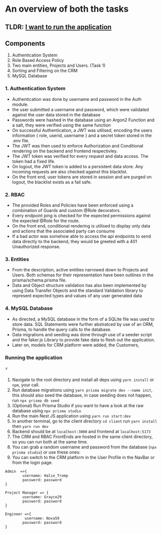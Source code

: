 # An overview of both the tasks

## TLDR: [I want to run the application](#running-the-application)

## Components

1. Authentication System
2. Role Based Access Policy
3. Two main entities, Projects and Users. (Task 1)
4. Sorting and Filtering on the CRM
5. MySQL Database

### 1. Authentication System

- Authentication was done by username and password in the Auth module.
- the user submitted a username and password, which were validated against the user data stored in the database
- Passwords were hashed in the database using an Argon2 Function and a salt, they were verified using the same function
- On successful Authentication, a JWT was utilised, encoding the users information { role, userid, username } and a secret token stored in the .env file.
- The JWT was then used to enforce Authorization and Conditional rendering on the backend and frontend respectivley.
- The JWT token was verified for every request and data access. The token had a fixed life.
- On logout, the JWT token is added to a persistent data store. Any incoming requests are also checked against this blacklist.
- On the front end, user tokens are stored in session and are purged on logout, the blacklist exists as a fail safe.

### 2. RBAC

- The provided Roles and Policies have been enforced using a combination of Guards and custom @Role decorators.
- Every endpoint ping is checked for the expected permissions against the expected @Role for the route.
- On the front end, conditional rendering is utilised to display only data and actions that the associated party can consume
- If a bad actor was somehow able to access the api endpoints to send data directly to the backend, they would be greeted with a 401 Unauthorized response.

### 3. Entities

- From the description, active entities narrowed down to Projects and Users. Both schemas for their representation have been outlines in the prisma/schema.prisma file.
- Data and Object structure validation has also been implemented by using Data Transfer Objects and the standard Validation library to represent expected types and values of any user generated data

### 4. MySQL Database

- As directed, a MySQL database in the form of a SQLite file was used to store data. SQL Statements were further abstratced by use of an ORM, Prisma, to handle the query calls to the database.
- Data migrations and seeding was done through use of a seeder script and the faker.js Library to provide fake data to flesh out the application.
- Later on, models for CRM platform were added, the Customers,

### Running the application

⚡

1. Navigate to the root directory and install all deps using `yarn install` or `npm`, your call.
2. Run database migrations using `yarn prisma migrate dev --name init`, this should also seed the database, in case seeding does not happen, run `npx prisma db seed`
3. (Optional) Run Prisma Studio if you want to have a look at the raw database using `npx prisma studio`
4. Run the main Nest JS application using `yarn run start:dev`
5. In another terminal, go to the client directory `cd client` run `yarn install` then `yarn run dev`
6. Backend should be at `localhost:3000` and frontend at `localhost:5173`
7. The CRM and RBAC FrontEnds are hosted in the same client directory, so you can run both at the same time.
8. You can grab a random username and password from the database (`npx prisma studio`) or use these ones:
9. You can switch to the CRM platform in the User Profile in the NavBar or from the login page.

```
Admin  =>{
        username: Halie_Tromp
        password: password
}

Project Manager => {
        username: Grayce29
        password: password
}

Engineer =>{
         username: Nova59
        password: password
}
```
